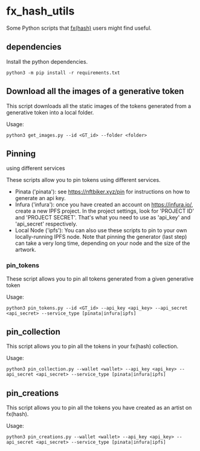 # fx_hash_utils

Some Python scripts that [fx(hash)](https://fxhash.xyz/) users might find useful.

## dependencies

Install the python dependencies.

```
python3 -m pip install -r requirements.txt
```

## Download all the images of a generative token

This script downloads all the static images of the tokens generated from a generative token into a local folder.

Usage:
```
python3 get_images.py --id <GT_id> --folder <folder>
```

## Pinning

 using different services

These scripts allow you to pin tokens using different services.

- Pinata ('pinata'): see https://nftbiker.xyz/pin for instructions on how to generate an api key.
- Infura ('infura'): once you have created an account on https://infura.io/, create a new IPFS project. In the project settings, look for 'PROJECT ID' and 'PROJECT SECRET'. That's what you need to use as 'api_key' and 'api_secret' respectively.
- Local Node ('ipfs'): You can also use these scripts to pin to your own locally-running IPFS node. Note that pinning the generator (last step) can take a very long time, depending on your node and the size of the artwork.

### pin_tokens

These script allows you to pin all tokens generated from a given generative token

Usage:
```
python3 pin_tokens.py --id <GT_id> --api_key <api_key> --api_secret <api_secret> --service_type [pinata|infura|ipfs]
```

## pin_collection

This script allows you to pin all the tokens in your fx(hash) collection.

Usage:
```
python3 pin_collection.py --wallet <wallet> --api_key <api_key> --api_secret <api_secret> --service_type [pinata|infura|ipfs]
```

## pin_creations

This script allows you to pin all the tokens you have created as an artist on fx(hash).

Usage:
```
python3 pin_creations.py --wallet <wallet> --api_key <api_key> --api_secret <api_secret> --service_type [pinata|infura|ipfs]
```
